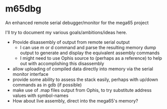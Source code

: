 # m65dbg
An enhanced remote serial debugger/monitor for the mega65 project

I'll try to document my various goals/ambitions/ideas here.

* Provide disassembly of output from remote serial output
  * I can use m<addr> or d<addr> command and parse the resulting memory dump output to generate and display the equivalent assembly commands
  * I might need to use Ophis source to (perhaps as a reference) to help out with accomplishing this disassembly
* allow uploading of compiled data directly into memory via the serial monitor interface
* provide some ability to assess the stack easily, perhaps with up/down commands as in gdb (if possible)
* make use of .map files output from Ophis, to try substitute address values with symbol-names
* How about live assembly, direct into the mega65's memory?
